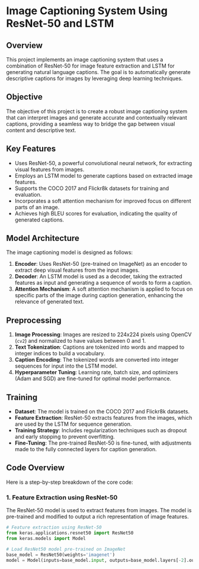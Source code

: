 # Image Captioning System Using ResNet-50 and LSTM

## Overview
This project implements an image captioning system that uses a combination of ResNet-50 for image feature extraction and LSTM for generating natural language captions. The goal is to automatically generate descriptive captions for images by leveraging deep learning techniques. 

## Objective
The objective of this project is to create a robust image captioning system that can interpret images and generate accurate and contextually relevant captions, providing a seamless way to bridge the gap between visual content and descriptive text.

## Key Features
- Uses ResNet-50, a powerful convolutional neural network, for extracting visual features from images.
- Employs an LSTM model to generate captions based on extracted image features.
- Supports the COCO 2017 and Flickr8k datasets for training and evaluation.
- Incorporates a soft attention mechanism for improved focus on different parts of an image.
- Achieves high BLEU scores for evaluation, indicating the quality of generated captions.

## Model Architecture
The image captioning model is designed as follows:
1. **Encoder**: Uses ResNet-50 (pre-trained on ImageNet) as an encoder to extract deep visual features from the input images.
2. **Decoder**: An LSTM model is used as a decoder, taking the extracted features as input and generating a sequence of words to form a caption.
3. **Attention Mechanism**: A soft attention mechanism is applied to focus on specific parts of the image during caption generation, enhancing the relevance of generated text.

## Preprocessing
1. **Image Processing**: Images are resized to 224x224 pixels using OpenCV (`cv2`) and normalized to have values between 0 and 1.
2. **Text Tokenization**: Captions are tokenized into words and mapped to integer indices to build a vocabulary.
3. **Caption Encoding**: The tokenized words are converted into integer sequences for input into the LSTM model.
4. **Hyperparameter Tuning**: Learning rate, batch size, and optimizers (Adam and SGD) are fine-tuned for optimal model performance.

## Training
- **Dataset**: The model is trained on the COCO 2017 and Flickr8k datasets.
- **Feature Extraction**: ResNet-50 extracts features from the images, which are used by the LSTM for sequence generation.
- **Training Strategy**: Includes regularization techniques such as dropout and early stopping to prevent overfitting.
- **Fine-Tuning**: The pre-trained ResNet-50 is fine-tuned, with adjustments made to the fully connected layers for caption generation.

## Code Overview
Here is a step-by-step breakdown of the core code:

### 1. Feature Extraction using ResNet-50
The ResNet-50 model is used to extract features from images. The model is pre-trained and modified to output a rich representation of image features.

```python
# Feature extraction using ResNet-50
from keras.applications.resnet50 import ResNet50
from keras.models import Model

# Load ResNet50 model pre-trained on ImageNet
base_model = ResNet50(weights='imagenet')
model = Model(inputs=base_model.input, outputs=base_model.layers[-2].output)
